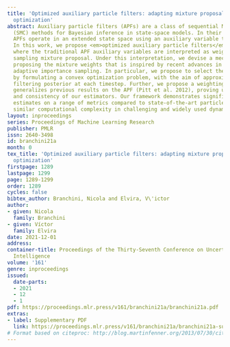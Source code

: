 ```yaml
---
title: 'Optimized auxiliary particle filters: adapting mixture proposals via convex
  optimization'
abstract: Auxiliary particle filters (APFs) are a class of sequential Monte Carlo
  (SMC) methods for Bayesian inference in state-space models. In their original derivation,
  APFs operate in an extended state space using an auxiliary variable to improve inference.
  In this work, we propose <em>optimized auxiliary particle filters</em>, a framework
  where the traditional APF auxiliary variables are interpreted as weights in a importance
  sampling mixture proposal. Under this interpretation, we devise a mechanism for
  proposing the mixture weights that is inspired by recent advances in multiple and
  adaptive importance sampling. In particular, we propose to select the mixture weights
  by formulating a convex optimization problem, with the aim of approximating the
  filtering posterior at each timestep. Further, we propose a weighting scheme that
  generalizes previous results on the APF (Pitt et al. 2012), proving unbiasedness
  and consistency of our estimators. Our framework demonstrates significantly improved
  estimates on a range of metrics compared to state-of-the-art particle filters at
  similar computational complexity in challenging and widely used dynamical models.
layout: inproceedings
series: Proceedings of Machine Learning Research
publisher: PMLR
issn: 2640-3498
id: branchini21a
month: 0
tex_title: 'Optimized auxiliary particle filters: adapting mixture proposals via convex
  optimization'
firstpage: 1289
lastpage: 1299
page: 1289-1299
order: 1289
cycles: false
bibtex_author: Branchini, Nicola and Elvira, V\'ictor
author:
- given: Nicola
  family: Branchini
- given: Víctor
  family: Elvira
date: 2021-12-01
address:
container-title: Proceedings of the Thirty-Seventh Conference on Uncertainty in Artificial
  Intelligence
volume: '161'
genre: inproceedings
issued:
  date-parts:
  - 2021
  - 12
  - 1
pdf: https://proceedings.mlr.press/v161/branchini21a/branchini21a.pdf
extras:
- label: Supplementary PDF
  link: https://proceedings.mlr.press/v161/branchini21a/branchini21a-supp.pdf
# Format based on citeproc: http://blog.martinfenner.org/2013/07/30/citeproc-yaml-for-bibliographies/
---
```

